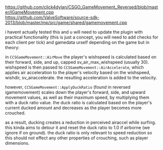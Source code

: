 https://github.com/click4dylan/CSGO_GameMovement_Reversed/blob/master/IGameMovement.cpp  
https://github.com/ValveSoftware/source-sdk-2013/blob/master/mp/src/game/shared/gamemovement.cpp

i havent actually tested this and u will need to update the plugin with practical functionality (this is just a concept, you will need to add checks for each client per tick) and gamedata urself depending on the game but in theory:

in `CCSGameMovement::AirMove` the player's wishspeed is calculated based on their forward, side, and up, capped sv_air_max_wishspeed (usually 30). 
wishspeed is then passed to `CCSGameMovement::AirAccelerate`, which applies air acceleration to the player's velocity based on the wishspeed, wishdir, sv_airaccelerate.
the resulting acceleration is added to the velocity.

however, `CCSGameMovement::ApplyDuckRatio` (found in reversed igamemovement) scales down the player's forward, side, and upward movement values, as well as their maximum speed, by multiplying them with a duck ratio value.
the duck ratio is calculated based on the player's current ducked amount and decreases as the player becomes more crouched. 

as a result, ducking creates a reduction in perceived airaccel while surfing. this kinda aims to detour it and reset the duck ratio to 1.0 if airborne (we ignore if on ground).
the duck ratio is only relevant to speed reduction so this should not effect any other properties of crouching, such as player dimensions.

